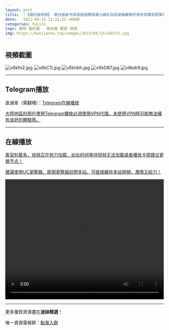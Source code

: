 ```yaml
---
layout: post
title:  "【福利姬视频】 萌白酱秘书诱惑挺翘樱桃激凸嫩乳阳具速插嫩鲍好爽失禁爆浆肥美阴户"
date:   2022-04-13 12:21:22 +0800
categories: FuLiJi
tags: 推特 福利姬   萌白酱 肥美 诱惑
img: https://kanjiantu.top/images/2022/04/13/v6kfn2.jpg
---
```



## 視頻截圖

![v6kfn2.jpg](https://kanjiantu.top/images/2022/04/13/v6kfn2.jpg)
![v6kC1I.jpg](https://kanjiantu.top/images/2022/04/13/v6kC1I.jpg)
![v6khbh.jpg](https://kanjiantu.top/images/2022/04/13/v6khbh.jpg)
![v6kD87.jpg](https://kanjiantu.top/images/2022/04/13/v6kD87.jpg)
![v6kdr9.jpg](https://kanjiantu.top/images/2022/04/13/v6kdr9.jpg)

* * *
## Telegram播放

直通車（需翻墻)：[Telegram在線播放](https://t.me/mimeijingxuan/696)


<u>大陸地區的用戶使用Telegram播放必須使用VPN代理，未使用VPN時可能無法擁有良好的體驗感。</u> 
* * *
## 在線播放
<u>客官别着急，视频正在努力加载，如长时间等待视频无法加载或者播放卡顿建议更换节点！</u>

<u>建議使用UC瀏覽器、歐朋瀏覽器訪問本站，可直接緩存本站視頻，激情又給力！</u>
<center><video src="https://cdn.publer.io/uploads/videos/625203addb27974229d85e41/57c8deabdbdda798cf6193c563fb5255.mp4" width="100%" height="380px" controls="controls"></video></center>

* * *
更多優質資源盡在**迷妹精選**！

唯一資源電報群：[點我入群](https://t.me/mimeijingxuan)


